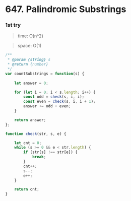 # 647. Palindromic Substrings









### 1st try

> time: O(n^2)

> space: O(1)

```jsx
/**
 * @param {string} s
 * @return {number}
 */
var countSubstrings = function(s) {
    
    let answer = 0;

    for (let i = 0; i < s.length; i++) {
        const odd = check(s, i, i);
        const even = check(s, i, i + 1);
        answer += odd + even;
    }

    return answer;
};

function check(str, s, e) {

    let cnt = 0;
    while (s >= 0 && e < str.length) {
        if (str[s] !== str[e]) {
            break;
        }
        cnt++;
        s--;
        e++;
    }

    return cnt;
}
```
